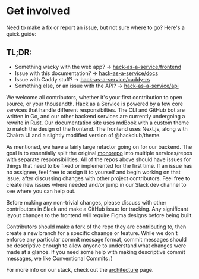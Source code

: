 # Get involved

Need to make a fix or report an issue, but not sure where to go? Here's a quick guide:

## TL;DR:
- Something wacky with the web app? → [hack-as-a-service/frontend](https://github.com/hack-as-a-service/frontend)
- Issue with this documentation? → [hack-as-a-service/docs](https://github.com/hack-as-a-service/docs)
- Issue with Caddy stuff? → [hack-as-a-service/caddy-rs](https://github.com/hack-as-a-service/caddy-rs)
- Something else, or an issue with the API? → [hack-as-a-service/api](https://github.com/hack-as-a-service/api)

We welcome all contributors, whether it's your first contribution to open source, or your thousandth. Hack as a Service is powered by a few core services that handle different responsibilties. The CLI and GitHub bot are written in Go, and our other backend services are currently undergoing a rewrite in Rust. Our documentation site uses mdBook with a custom theme to match the design of the frontend. The frontend uses Next.js, along with Chakra UI and a slightly modified version of @hackclub/theme.

As mentioned, we have a fairly large refactor going on for our backend. The goal is to essentially split the original [monorepo](https://github.com/hackclub/hack-as-a-service) into multiple services/repos with separate responsibilities. All of the repos above should have issues for things that need to be fixed or implemented for the first time. If an issue has no assignee, feel free to assign it to yourself and begin working on that issue, after discussing changes with other project contributors. Feel free to create new issues where needed and/or jump in our Slack dev channel to see where you can help out. 

Before making any non-trivial changes, please discuss with other contributors in Slack and make a GitHub issue for tracking. Any significant layout changes to the frontend will require Figma designs before being built. 

Contributors should make a fork of the repo they are contributing to, then create a new branch for a specific chaange or feature. While we don't enforce any particular commit message format, commit messages should be descriptive enough to allow anyone to understand what changes were made at a glance. If you need some help with making descriptive commit messages, we like Conventional Commits :)

For more info on our stack, check out the [architecture](architecture.md) page.
